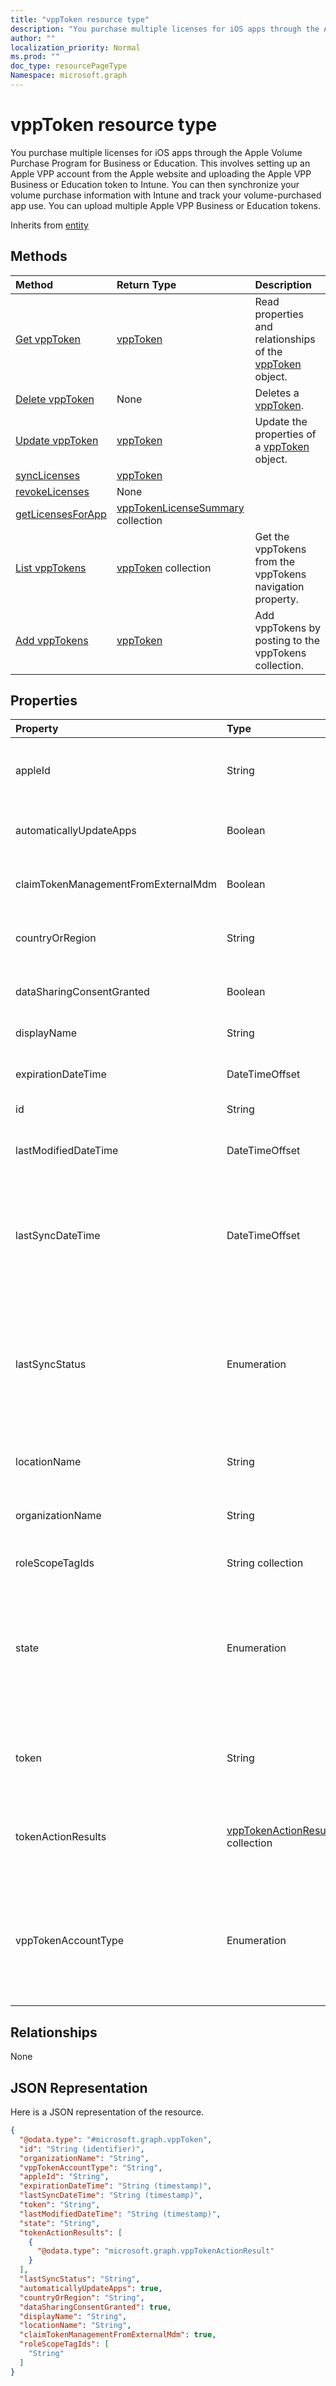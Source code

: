 ```yaml
---
title: "vppToken resource type"
description: "You purchase multiple licenses for iOS apps through the Apple Volume Purchase Program for Business or Education. This involves setting up an Apple VPP account from the Apple website and uploading the Apple VPP Business or Education token to Intune. You can then synchronize your volume purchase information with Intune and track your volume-purchased app use. You can upload multiple Apple VPP Business or Education tokens."
author: ""
localization_priority: Normal
ms.prod: ""
doc_type: resourcePageType
Namespace: microsoft.graph
---
```



# vppToken resource type

You purchase multiple licenses for iOS apps through the Apple Volume Purchase Program for Business or Education. This involves setting up an Apple VPP account from the Apple website and uploading the Apple VPP Business or Education token to Intune. You can then synchronize your volume purchase information with Intune and track your volume-purchased app use. You can upload multiple Apple VPP Business or Education tokens.


Inherits from [entity](../resources/entity.md)

## Methods
|Method|Return Type|Description|
|:---|:---|:---|
|[Get vppToken](../api/vpptoken-get.md)|[vppToken](../resources/vppToken.md)|Read properties and relationships of the [vppToken](../resources/vpptoken.md) object.|
|[Delete vppToken](../api/vpptoken-delete.md)|None|Deletes a [vppToken](../resources/vpptoken.md).|
|[Update vppToken](../api/vpptoken-update.md)|[vppToken](../resources/vppToken.md)|Update the properties of a [vppToken](../resources/vpptoken.md) object.|
|[syncLicenses](../api/vpptoken-synclicenses.md)|[vppToken](../resources/vppToken.md)||
|[revokeLicenses](../api/vpptoken-revokelicenses.md)|None||
|[getLicensesForApp](../api/vpptoken-getlicensesforapp.md)|[vppTokenLicenseSummary](../resources/vppTokenLicenseSummary.md) collection||
|[List vppTokens](../api/intune-apps-deviceappmanagement-list-vpptokens.md)|[vppToken](../resources/vppToken.md) collection|Get the vppTokens from the vppTokens navigation property.|
|[Add vppTokens](../api/intune-apps-deviceappmanagement-post-vpptokens.md)|[vppToken](../resources/vppToken.md)|Add vppTokens by posting to the vppTokens collection.|

## Properties
|Property|Type|Description|
|:---|:---|:---|
|appleId|String|The apple Id associated with the given Apple Volume Purchase Program Token.|
|automaticallyUpdateApps|Boolean|Whether or not apps for the VPP token will be automatically updated.|
|claimTokenManagementFromExternalMdm|Boolean|Admin consent to allow claiming token management from external MDM.|
|countryOrRegion|String|Whether or not apps for the VPP token will be automatically updated.|
|dataSharingConsentGranted|Boolean|Consent granted for data sharing with the Apple Volume Purchase Program.|
|displayName|String|An admin specified token friendly name.|
|expirationDateTime|DateTimeOffset|The expiration date time of the Apple Volume Purchase Program Token.|
|id|String| Inherited from [entity](../resources/entity.md)|
|lastModifiedDateTime|DateTimeOffset|Last modification date time associated with the Apple Volume Purchase Program Token.|
|lastSyncDateTime|DateTimeOffset|The last time when an application sync was done with the Apple volume purchase program service using the the Apple Volume Purchase Program Token.|
|lastSyncStatus|Enumeration|Current sync status of the last application sync which was triggered using the Apple Volume Purchase Program Token. Possible values are: `none`, `inProgress`, `completed`, `failed`. Possible values are: `none`, `inProgress`, `completed`, `failed`.|
|locationName|String|Token location returned from Apple VPP.|
|organizationName|String|The organization associated with the Apple Volume Purchase Program Token|
|roleScopeTagIds|String collection|Role Scope Tags IDs assigned to this entity.|
|state|Enumeration|Current state of the Apple Volume Purchase Program Token. Possible values are: `unknown`, `valid`, `expired`, `invalid`, `assignedToExternalMDM`. Possible values are: `unknown`, `valid`, `expired`, `invalid`, `assignedToExternalMDM`.|
|token|String|The Apple Volume Purchase Program Token string downloaded from the Apple Volume Purchase Program.|
|tokenActionResults|[vppTokenActionResult](../resources/vppTokenActionResult.md) collection|The collection of statuses of the actions performed on the Apple Volume Purchase Program Token.|
|vppTokenAccountType|Enumeration|The type of volume purchase program which the given Apple Volume Purchase Program Token is associated with. Possible values are: `business`, `education`. Possible values are: `business`, `education`.|

## Relationships
None

## JSON Representation
Here is a JSON representation of the resource.
<!-- {
  "blockType": "resource",
  "keyProperty": "id",
  "@odata.type": "microsoft.graph.vppToken",
  "baseType": "microsoft.graph.entity",
  "openType": false
}
-->
``` json
{
  "@odata.type": "#microsoft.graph.vppToken",
  "id": "String (identifier)",
  "organizationName": "String",
  "vppTokenAccountType": "String",
  "appleId": "String",
  "expirationDateTime": "String (timestamp)",
  "lastSyncDateTime": "String (timestamp)",
  "token": "String",
  "lastModifiedDateTime": "String (timestamp)",
  "state": "String",
  "tokenActionResults": [
    {
      "@odata.type": "microsoft.graph.vppTokenActionResult"
    }
  ],
  "lastSyncStatus": "String",
  "automaticallyUpdateApps": true,
  "countryOrRegion": "String",
  "dataSharingConsentGranted": true,
  "displayName": "String",
  "locationName": "String",
  "claimTokenManagementFromExternalMdm": true,
  "roleScopeTagIds": [
    "String"
  ]
}
```

